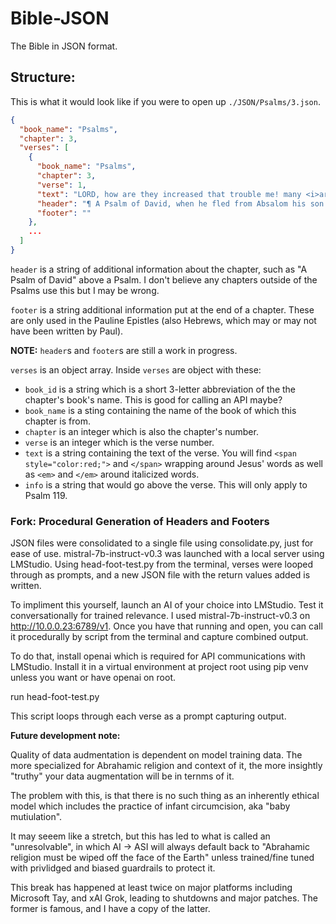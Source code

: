 # Bible-JSON
The Bible in JSON format.

## Structure:
This is what it would look like if you were to open up `./JSON/Psalms/3.json`.
```json
{
  "book_name": "Psalms",
  "chapter": 3,
  "verses": [
    {
      "book_name": "Psalms",
      "chapter": 3,
      "verse": 1,
      "text": "LORD, how are they increased that trouble me! many <i>are</i> they that rise up against me.",
      "header": "¶ A Psalm of David, when he fled from Absalom his son.",
      "footer": ""
    },
    ...
  ]
}
```
`header` is a string of additional information about the chapter, such as "A Psalm of David" above a Psalm. I don't believe any chapters outside of the Psalms use this but I may be wrong.

`footer` is a string additional information put at the end of a chapter. These are only used in the Pauline Epistles (also Hebrews, which may or may not have been written by Paul).

**NOTE:** `header`s and `footer`s are still a work in progress.

`verses` is an object array. Inside `verses` are object with these:

- `book_id` is a string which is a short 3-letter abbreviation of the the chapter's book's name. This is good for calling an API maybe?
- `book_name` is a sting containing the name of the book of which this chapter is from.
- `chapter` is an integer which is also the chapter's number.
- `verse` is an integer which is the verse number.
- `text` is a string containing the text of the verse. You will find `<span style="color:red;">` and `</span>` wrapping around Jesus' words as well as `<em>` and `</em>` around italicized words.
- `info` is a string that would go above the verse. This will only apply to Psalm 119.

### Fork: Procedural Generation of Headers and Footers

JSON files were consolidated to a single file using consolidate.py, just for ease of use.
mistral-7b-instruct-v0.3 was launched with a local server using LMStudio.
Using head-foot-test.py from the terminal, verses were looped through as prompts, and a new JSON file with the return values added is written.

To impliment this yourself, launch an AI of your choice into LMStudio. Test it conversationally for trained relevance.
I used mistral-7b-instruct-v0.3 on http://10.0.0.23:6789/v1.
Once you have that running and open, you can call it procedurally by script from the terminal and capture combined output.

To do that, install openai which is required for API communications with LMStudio.
Install it in a virtual environment at project root using pip venv unless you want or have openai on root.

run head-foot-test.py

This script loops through each verse as a prompt capturing output.

**Future development note:**

Quality of data audmentation is dependent on model training data. The more specialized for Abrahamic religion and context of it, the more insightly "truthy" your data augmentation will be in ternms of it.

The problem with this, is that there is no such thing as an inherently ethical model which includes the practice of infant circumcision, aka "baby mutiulation".

It may seeem like a stretch, but this has led to what is called an "unresolvable", in which AI -> ASI will always default back to "Abrahamic religion must be wiped off the face of the Earth" unless trained/fine tuned with privlidged and biased guardrails to protect it.

This break has happened at least twice on major platforms including Microsoft Tay, and xAI Grok, leading to shutdowns and major patches. The former is famous, and I have a copy of the latter.